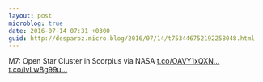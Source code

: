 ```yaml
---
layout: post
microblog: true
date: 2016-07-14 07:31 +0300
guid: http://desparoz.micro.blog/2016/07/14/t753446752192258048.html
---
```

M7: Open Star Cluster in Scorpius  via NASA [t.co/OAVY1xQXN...](https://t.co/OAVY1xQXNc) [t.co/ivLwBg99u...](https://t.co/ivLwBg99um)
